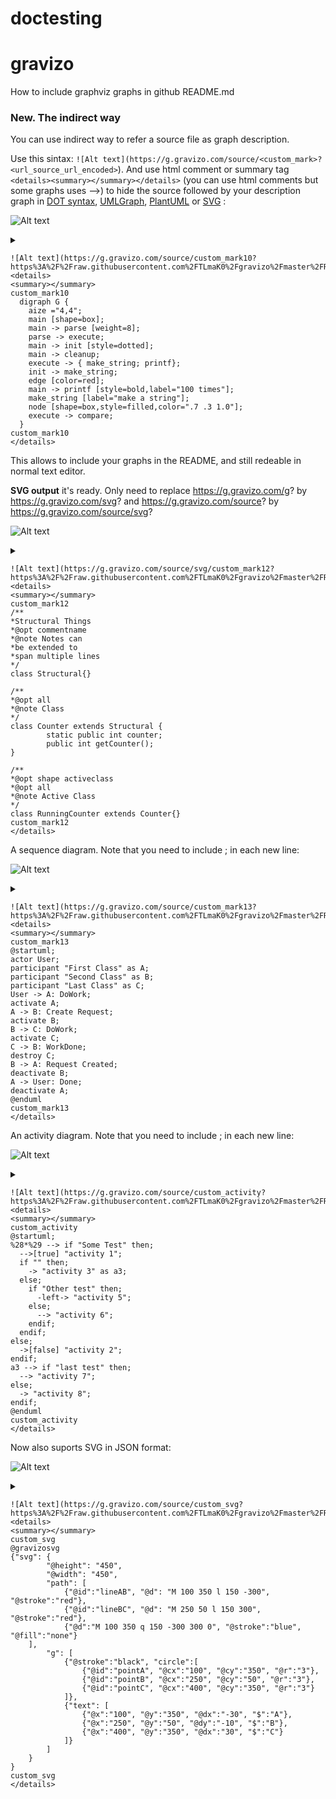 # doctesting
gravizo
=======

How to include graphviz graphs in github README.md

### New. The indirect way ###
You can use indirect way to refer a source file as graph description. 

Use this sintax: ```![Alt text](https://g.gravizo.com/source/<custom_mark>?<url_source_url_encoded>```). And use html comment or summary tag ```<details><summary></summary></details>``` (you can use html comments but some graphs uses -->) to hide the source followed by your description graph in [DOT syntax](https://en.wikipedia.org/wiki/DOT_(graph_description_language)), [UMLGraph](http://www.umlgraph.org/doc/cd-intro.html), [PlantUML](http://plantuml.sourceforge.net/sequence.html) or [SVG](https://en.wikipedia.org/wiki/Scalable_Vector_Graphics) :

![Alt text](https://g.gravizo.com/source/custom_mark10?https%3A%2F%2Fraw.githubusercontent.com%2FTLmaK0%2Fgravizo%2Fmaster%2FREADME.md)

<details> 
<summary></summary>
custom_mark10
  digraph G {
    aize ="4,4";
    main [shape=box];
    main -> parse [weight=8];
    parse -> execute;
    main -> init [style=dotted];
    main -> cleanup;
    execute -> { make_string; printf};
    init -> make_string;
    edge [color=red];
    main -> printf [style=bold,label="100 times"];
    make_string [label="make a string"];
    node [shape=box,style=filled,color=".7 .3 1.0"];
    execute -> compare;
  }
custom_mark10
</details>

```
![Alt text](https://g.gravizo.com/source/custom_mark10?https%3A%2F%2Fraw.githubusercontent.com%2FTLmaK0%2Fgravizo%2Fmaster%2FREADME.md)
<details> 
<summary></summary>
custom_mark10
  digraph G {
    aize ="4,4";
    main [shape=box];
    main -> parse [weight=8];
    parse -> execute;
    main -> init [style=dotted];
    main -> cleanup;
    execute -> { make_string; printf};
    init -> make_string;
    edge [color=red];
    main -> printf [style=bold,label="100 times"];
    make_string [label="make a string"];
    node [shape=box,style=filled,color=".7 .3 1.0"];
    execute -> compare;
  }
custom_mark10
</details>
```

This allows to include your graphs in the README, and still redeable in normal text editor.

**SVG output** it's ready. Only need to replace https://g.gravizo.com/g? by https://g.gravizo.com/svg? and https://g.gravizo.com/source? by https://g.gravizo.com/source/svg?

![Alt text](https://g.gravizo.com/source/svg/custom_mark12?https%3A%2F%2Fraw.githubusercontent.com%2FTLmaK0%2Fgravizo%2Fmaster%2FREADME.md?3)

<details> 
<summary></summary>
custom_mark12
/**
*Structural Things
*@opt commentname
*@note Notes can
*be extended to
*span multiple lines
*/
class Structural{}

/**
*@opt all
*@note Class
*/
class Counter extends Structural {
        static public int counter;
        public int getCounter();
}

/**
*@opt shape activeclass
*@opt all
*@note Active Class
*/
class RunningCounter extends Counter{}
custom_mark12
</details>

```
![Alt text](https://g.gravizo.com/source/svg/custom_mark12?https%3A%2F%2Fraw.githubusercontent.com%2FTLmaK0%2Fgravizo%2Fmaster%2FREADME.md)
<details> 
<summary></summary>
custom_mark12
/**
*Structural Things
*@opt commentname
*@note Notes can
*be extended to
*span multiple lines
*/
class Structural{}

/**
*@opt all
*@note Class
*/
class Counter extends Structural {
        static public int counter;
        public int getCounter();
}

/**
*@opt shape activeclass
*@opt all
*@note Active Class
*/
class RunningCounter extends Counter{}
custom_mark12
</details>
```

A sequence diagram. Note that you need to include ; in each new line:

![Alt text](https://g.gravizo.com/source/custom_mark13?https%3A%2F%2Fraw.githubusercontent.com%2FTLmaK0%2Fgravizo%2Fmaster%2FREADME.md?1)
<details> 
<summary></summary>
custom_mark13
@startuml;
actor User;
participant "First Class" as A;
participant "Second Class" as B;
participant "Last Class" as C;
User -> A: DoWork;
activate A;
A -> B: Create Request;
activate B;
B -> C: DoWork;
activate C;
C -> B: WorkDone;
destroy C;
B -> A: Request Created;
deactivate B;
A -> User: Done;
deactivate A;
@enduml
custom_mark13
</details>

```
![Alt text](https://g.gravizo.com/source/custom_mark13?https%3A%2F%2Fraw.githubusercontent.com%2FTLmaK0%2Fgravizo%2Fmaster%2FREADME.md)
<details> 
<summary></summary>
custom_mark13
@startuml;
actor User;
participant "First Class" as A;
participant "Second Class" as B;
participant "Last Class" as C;
User -> A: DoWork;
activate A;
A -> B: Create Request;
activate B;
B -> C: DoWork;
activate C;
C -> B: WorkDone;
destroy C;
B -> A: Request Created;
deactivate B;
A -> User: Done;
deactivate A;
@enduml
custom_mark13
</details>
```

An activity diagram. Note that you need to include ; in each new line:

![Alt text](https://g.gravizo.com/source/custom_activity?https%3A%2F%2Fraw.githubusercontent.com%2FTLmaK0%2Fgravizo%2Fmaster%2FREADME.md?1)
<details> 
<summary></summary>
custom_activity
@startuml;
%28*%29 --> if "Some Test" then;
  -->[true] "activity 1";
  if "" then;
    -> "activity 3" as a3;
  else;
    if "Other test" then;
      -left-> "activity 5";
    else;
      --> "activity 6";
    endif;
  endif;
else;
  ->[false] "activity 2";
endif;
a3 --> if "last test" then;
  --> "activity 7";
else;
  -> "activity 8";
endif;
@enduml
custom_activity
</details>

```
![Alt text](https://g.gravizo.com/source/custom_activity?https%3A%2F%2Fraw.githubusercontent.com%2FTLmaK0%2Fgravizo%2Fmaster%2FREADME.md)
<details> 
<summary></summary>
custom_activity
@startuml;
%28*%29 --> if "Some Test" then;
  -->[true] "activity 1";
  if "" then;
    -> "activity 3" as a3;
  else;
    if "Other test" then;
      -left-> "activity 5";
    else;
      --> "activity 6";
    endif;
  endif;
else;
  ->[false] "activity 2";
endif;
a3 --> if "last test" then;
  --> "activity 7";
else;
  -> "activity 8";
endif;
@enduml
custom_activity
</details>
```

Now also suports SVG in JSON format:

![Alt text](https://g.gravizo.com/source/custom_svg?https%3A%2F%2Fraw.githubusercontent.com%2FTLmaK0%2Fgravizo%2Fmaster%2FREADME.md?1)

<details> 
<summary></summary>
custom_svg
@gravizosvg
{"svg": {
		"@height": "450",
		"@width": "450", 
		"path": [
			{"@id":"lineAB", "@d": "M 100 350 l 150 -300", "@stroke":"red"},
			{"@id":"lineBC", "@d": "M 250 50 l 150 300", "@stroke":"red"},
			{"@d":"M 100 350 q 150 -300 300 0", "@stroke":"blue", "@fill":"none"}
    ],
		"g": [
			{"@stroke":"black", "circle":[  
				{"@id":"pointA", "@cx":"100", "@cy":"350", "@r":"3"},
				{"@id":"pointB", "@cx":"250", "@cy":"50", "@r":"3"},
				{"@id":"pointC", "@cx":"400", "@cy":"350", "@r":"3"}
			]},
			{"text": [
				{"@x":"100", "@y":"350", "@dx":"-30", "$":"A"},
				{"@x":"250", "@y":"50", "@dy":"-10", "$":"B"},
				{"@x":"400", "@y":"350", "@dx":"30", "$":"C"}
			]}
		]
	}
}
custom_svg
</details>

```
![Alt text](https://g.gravizo.com/source/custom_svg?https%3A%2F%2Fraw.githubusercontent.com%2FTLmaK0%2Fgravizo%2Fmaster%2FREADME.md)
<details> 
<summary></summary>
custom_svg
@gravizosvg
{"svg": {
		"@height": "450",
		"@width": "450", 
		"path": [
			{"@id":"lineAB", "@d": "M 100 350 l 150 -300", "@stroke":"red"},
			{"@id":"lineBC", "@d": "M 250 50 l 150 300", "@stroke":"red"},
			{"@d":"M 100 350 q 150 -300 300 0", "@stroke":"blue", "@fill":"none"}
    ],
		"g": [
			{"@stroke":"black", "circle":[  
				{"@id":"pointA", "@cx":"100", "@cy":"350", "@r":"3"},
				{"@id":"pointB", "@cx":"250", "@cy":"50", "@r":"3"},
				{"@id":"pointC", "@cx":"400", "@cy":"350", "@r":"3"}
			]},
			{"text": [
				{"@x":"100", "@y":"350", "@dx":"-30", "$":"A"},
				{"@x":"250", "@y":"50", "@dy":"-10", "$":"B"},
				{"@x":"400", "@y":"350", "@dx":"30", "$":"C"}
			]}
		]
	}
}
custom_svg
</details>
```
